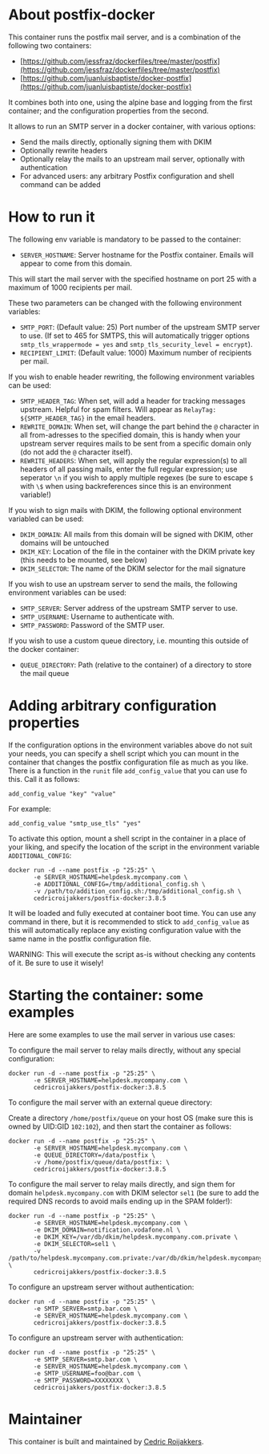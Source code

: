 # About postfix-docker
This container runs the postfix mail server, and is a combination of the following two containers:

- [https://github.com/jessfraz/dockerfiles/tree/master/postfix](https://github.com/jessfraz/dockerfiles/tree/master/postfix)
- [https://github.com/juanluisbaptiste/docker-postfix](https://github.com/juanluisbaptiste/docker-postfix)

It combines both into one, using the alpine base and logging from the first container; and the configuration properties from the second.

It allows to run an SMTP server in a docker container, with various options:
* Send the mails directly, optionally signing them with DKIM
* Optionally rewrite headers
* Optionally relay the mails to an upstream mail server, optionally with authentication
* For advanced users: any arbitrary Postfix configuration and shell command can be added

# How to run it
The following env variable is mandatory to be passed to the container:
* `SERVER_HOSTNAME`: Server hostname for the Postfix container. Emails will appear to come from this domain.

This will start the mail server with the specified hostname on port 25 with a maximum of 1000 recipients per mail.

These two parameters can be changed with the following environment variables:
* `SMTP_PORT`: (Default value: 25) Port number of the upstream SMTP server to use. (If set to 465 for SMTPS, this will automatically trigger options `smtp_tls_wrappermode = yes` and `smtp_tls_security_level = encrypt`).
* `RECIPIENT_LIMIT`: (Default value: 1000) Maximum number of recipients per mail.

If you wish to enable header rewriting, the following environment variables can be used:
* `SMTP_HEADER_TAG`: When set, will add a header for tracking messages upstream. Helpful for spam filters. Will appear as `RelayTag: ${SMTP_HEADER_TAG}` in the email headers.
* `REWRITE_DOMAIN`: When set, will change the part behind the `@` character in all from-adresses to the specified domain, this is handy when your upstream server requires mails to be sent from a specific domain only (do not add the `@` character itself).
* `REWRITE_HEADERS`: When set, will apply the regular expression(s) to all headers of all passing mails, enter the full regular expression; use seperator `\n` if you wish to apply multiple regexes (be sure to escape `$` with `\$` when using backreferences since this is an environment variable!)

If you wish to sign mails with DKIM, the following optional environment variabled can be used:
* `DKIM_DOMAIN`: All mails from this domain will be signed with DKIM, other domains will be untouched
* `DKIM_KEY`: Location of the file in the container with the DKIM private key (this needs to be mounted, see below)
* `DKIM_SELECTOR`: The name of the DKIM selector for the mail signature

If you wish to use an upstream server to send the mails, the following environment variables can be used:
* `SMTP_SERVER`: Server address of the upstream SMTP server to use.
* `SMTP_USERNAME`: Username to authenticate with.
* `SMTP_PASSWORD`: Password of the SMTP user.

If you wish to use a custom queue directory, i.e. mounting this outside of the docker container:
* `QUEUE_DIRECTORY`: Path (relative to the container) of a directory to store the mail queue

# Adding arbitrary configuration properties
If the configuration options in the environment variables above do not suit your needs, you can specify a shell script which you can mount in the container that changes the postfix configuration file as much as you like.
There is a function in the `runit` file `add_config_value` that you can use fo this. Call it as follows:

```shell
add_config_value "key" "value"
```

For example:
```shell
add_config_value "smtp_use_tls" "yes"
```

To activate this option, mount a shell script in the container in a place of your liking, and specify the location of the script in the environment variable `ADDITIONAL_CONFIG`:

    docker run -d --name postfix -p "25:25" \
           -e SERVER_HOSTNAME=helpdesk.mycompany.com \
           -e ADDITIONAL_CONFIG=/tmp/additional_config.sh \
           -v /path/to/addition_config.sh:/tmp/additional_config.sh \
           cedricroijakkers/postfix-docker:3.8.5

It will be loaded and fully executed at container boot time. You can use any command in there, but it is recommended to stick to `add_config_value` as this will automatically replace any existing configuration value with the same name in the postfix configuration file.

WARNING: This will execute the script as-is without checking any contents of it. Be sure to use it wisely!

# Starting the container: some examples

Here are some examples to use the mail server in various use cases:

To configure the mail server to relay mails directly, without any special configuration:

    docker run -d --name postfix -p "25:25" \
           -e SERVER_HOSTNAME=helpdesk.mycompany.com \
           cedricroijakkers/postfix-docker:3.8.5

To configure the mail server with an external queue directory:

Create a directory `/home/postfix/queue` on your host OS (make sure this is owned by UID:GID `102:102`), and then start the container as follows:

    docker run -d --name postfix -p "25:25" \
           -e SERVER_HOSTNAME=helpdesk.mycompany.com \
           -e QUEUE_DIRECTORY=/data/postfix \
           -v /home/postfix/queue/data/postfix: \
           cedricroijakkers/postfix-docker:3.8.5

To configure the mail server to relay mails directly, and sign them for domain `helpdesk.mycompany.com` with DKIM selector `sel1` (be sure to add the required DNS records to avoid mails ending up in the SPAM folder!):

    docker run -d --name postfix -p "25:25" \
           -e SERVER_HOSTNAME=helpdesk.mycompany.com \
           -e DKIM_DOMAIN=notification.vodafone.nl \
           -e DKIM_KEY=/var/db/dkim/helpdesk.mycompany.com.private \
           -e DKIM_SELECTOR=sel1 \
           -v /path/to/helpdesk.mycompany.com.private:/var/db/dkim/helpdesk.mycompany.com.private \
           cedricroijakkers/postfix-docker:3.8.5

To configure an upstream server without authentication:

    docker run -d --name postfix -p "25:25" \ 
           -e SMTP_SERVER=smtp.bar.com \
           -e SERVER_HOSTNAME=helpdesk.mycompany.com \
           cedricroijakkers/postfix-docker:3.8.5

To configure an upstream server with authentication:

    docker run -d --name postfix -p "25:25" \ 
           -e SMTP_SERVER=smtp.bar.com \
           -e SERVER_HOSTNAME=helpdesk.mycompany.com \
           -e SMTP_USERNAME=foo@bar.com \
           -e SMTP_PASSWORD=XXXXXXXX \
           cedricroijakkers/postfix-docker:3.8.5

# Maintainer
This container is built and maintained by [Cedric Roijakkers](mailto:cedric@roijakkers.be).